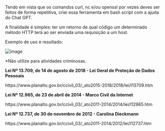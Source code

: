 Tendo em vista que os comandos curl, nc e/ou openssl por vezes deves ser feitos de forma repetitiva, criei essa ferramenta em bash script com a ajuda do Chat GPT.

A finalidade é simples: ter um retorno de qual código um determinado método HTTP terá ao ser enviada uma requisição a um host.

Exemplo de uso e resultado:

![image](https://github.com/user-attachments/assets/22cfdf3f-0fdd-4cb5-86db-b9c1c2f5efdb)


*Não utilize para atividades criminosas.

**Lei Nº 13.709, de 14 de agosto de 2018 - Lei Geral de Proteção de Dados Pessoais**
<p>https://www.planalto.gov.br/ccivil_03/_ato2015-2018/2018/lei/l13709.htm</p>

**Lei Nº 12.965, de 23 de abril de 2014 - Marco Civil da Internet**
<p>https://www.planalto.gov.br/ccivil_03/_ato2011-2014/2014/lei/l12965.htm</p>

**Lei Nº 12.737, de 30 de novembro de 2012 - Carolina Dieckmann**
<p>https://www.planalto.gov.br/ccivil_03/_ato2011-2014/2012/lei/l12737.htm</p>
